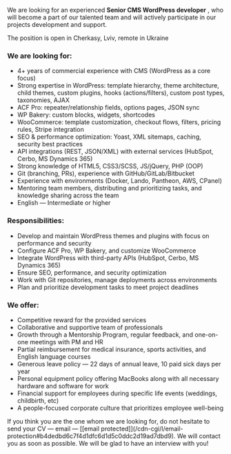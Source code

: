 We are looking for an experienced **Senior CMS WordPress developer** , who
will become a part of our talented team and will actively participate in our
projects development and support.

The position is open in Cherkasy, Lviv, remote in Ukraine

### We are looking for:

  * 4+ years of commercial experience with CMS (WordPress as a core focus)
  * Strong expertise in WordPress: template hierarchy, theme architecture, child themes, custom plugins, hooks (actions/filters), custom post types, taxonomies, AJAX
  * ACF Pro: repeater/relationship fields, options pages, JSON sync
  * WP Bakery: custom blocks, widgets, shortcodes
  * WooCommerce: template customization, checkout flows, filters, pricing rules, Stripe integration
  * SEO & performance optimization: Yoast, XML sitemaps, caching, security best practices
  * API integrations (REST, JSON/XML) with external services (HubSpot, Cerbo, MS Dynamics 365)
  * Strong knowledge of HTML5, CSS3/SCSS, JS/jQuery, PHP (OOP)
  * Git (branching, PRs), experience with GitHub/GitLab/Bitbucket
  * Experience with environments (Docker, Lando, Pantheon, AWS, CPanel)
  * Mentoring team members, distributing and prioritizing tasks, and knowledge sharing across the team
  * English — Intermediate or higher

### Responsibilities:

  * Develop and maintain WordPress themes and plugins with focus on performance and security
  * Configure ACF Pro, WP Bakery, and customize WooCommerce
  * Integrate WordPress with third-party APIs (HubSpot, Cerbo, MS Dynamics 365)
  * Ensure SEO, performance, and security optimization
  * Work with Git repositories, manage deployments across environments
  * Plan and prioritize development tasks to meet project deadlines

### We offer:

  * Competitive reward for the provided services
  * Collaborative and supportive team of professionals
  * Growth through a Mentorship Program, regular feedback, and one-on-one meetings with PM and HR
  * Partial reimbursement for medical insurance, sports activities, and English language courses
  * Generous leave policy — 22 days of annual leave, 10 paid sick days per year
  * Personal equipment policy offering MacBooks along with all necessary hardware and software for work
  * Financial support for employees during specific life events (weddings, childbirth, etc)
  * A people-focused corporate culture that prioritizes employee well-being

If you think you are the one whom we are looking for, do not hesitate to send
your CV — email — [[email protected]](/cdn-cgi/l/email-
protection#b4dedbd6c7f4d1dfc6d1d5c0ddc2d19ad7dbd9). We will contact you as
soon as possible. We will be glad to have an interview with you!